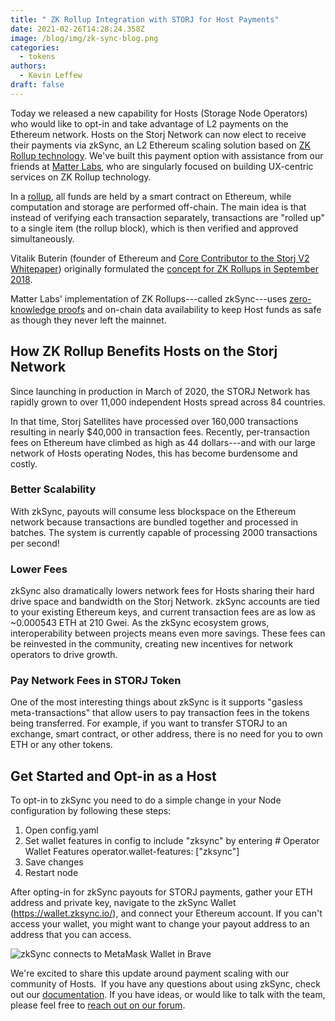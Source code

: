 ```yaml
---
title: " ZK Rollup Integration with STORJ for Host Payments"
date: 2021-02-26T14:28:24.358Z
image: /blog/img/zk-sync-blog.png
categories:
  - tokens
authors:
  - Kevin Leffew
draft: false
---
```

Today we released a new capability for Hosts (Storage Node Operators) who would like to opt-in and take advantage of L2 payments on the Ethereum network. Hosts on the Storj Network can now elect to receive their payments via zkSync, an L2 Ethereum scaling solution based on [ZK Rollup technology](https://zksync.io/faq/tech.html#zk-rollup-architecture). We've built this payment option with assistance from our friends at [Matter Labs](https://matter-labs.io/), who are singularly focused on building UX-centric services on ZK Rollup technology.

In a [rollup](https://vitalik.ca/general/2021/01/05/rollup.html), all funds are held by a smart contract on Ethereum, while computation and storage are performed off-chain. The main idea is that instead of verifying each transaction separately, transactions are "rolled up" to a single item (the rollup block), which is then verified and approved simultaneously.

Vitalik Buterin (founder of Ethereum and [Core Contributor to the Storj V2 Whitepaper](https://storj.io/storj2014.pdf)) originally formulated the [concept for ZK Rollups in September 2018](https://ethresear.ch/t/on-chain-scaling-to-potentially-500-tx-sec-through-mass-tx-validation/3477/14).

Matter Labs' implementation of ZK Rollups---called zkSync---uses  [zero-knowledge proofs](https://crypto.stanford.edu/pbc/notes/crypto/zk.html)  and on-chain data availability to keep Host funds as safe as though they never left the mainnet.

## How ZK Rollup Benefits Hosts on the Storj Network

Since launching in production in March of 2020, the STORJ Network has rapidly grown to over 11,000 independent Hosts spread across 84 countries.

In that time, Storj Satellites have processed over 160,000 transactions resulting in nearly $40,000 in transaction fees. Recently, per-transaction fees on Ethereum have climbed as high as 44 dollars---and with our large network of Hosts operating Nodes, this has become burdensome and costly.

### Better Scalability

With zkSync, payouts will consume less blockspace on the Ethereum network because transactions are bundled together and processed in batches. The system is currently capable of processing 2000 transactions per second!

### Lower Fees

zkSync also dramatically lowers network fees for Hosts sharing their hard drive space and bandwidth on the Storj Network. zkSync accounts are tied to your existing Ethereum keys, and current transaction fees are as low as ~0.000543 ETH at 210 Gwei. As the zkSync ecosystem grows, interoperability between projects means even more savings. These fees can be reinvested in the community, creating new incentives for network operators to drive growth.

### Pay Network Fees in STORJ Token

One of the most interesting things about zkSync is it supports "gasless meta-transactions" that allow users to pay transaction fees in the tokens being transferred. For example, if you want to transfer STORJ to an exchange, smart contract, or other address, there is no need for you to own ETH or any other tokens.

## Get Started and Opt-in as a Host

To opt-in to zkSync you need to do a simple change in your Node configuration by following these steps:

1. Open config.yaml
2. Set wallet features in config to include "zksync" by entering # Operator Wallet Features operator.wallet-features: \["zksync"]
3. Save changes
4. Restart node

After opting-in for zkSync payouts for STORJ payments, gather your ETH address and private key, navigate to the zkSync Wallet (<https://wallet.zksync.io/>), and connect your Ethereum account. If you can't access your wallet, you might want to change your payout address to an address that you can access.

![zkSync connects to MetaMask Wallet in Brave](/blog/img/zksync.png "zkSync Connects to MetaMask Wallet in Brave")

We're excited to share this update around payment scaling with our community of Hosts.  If you have any questions about using zkSync, check out our [documentation](https://documentation.storj.io/dependencies/storage-node-operator-payout-information/zk-sync-opt-in-for-snos). If you have ideas, or would like to talk with the team, please feel free to [reach out on our forum](http://forum.storj.io).